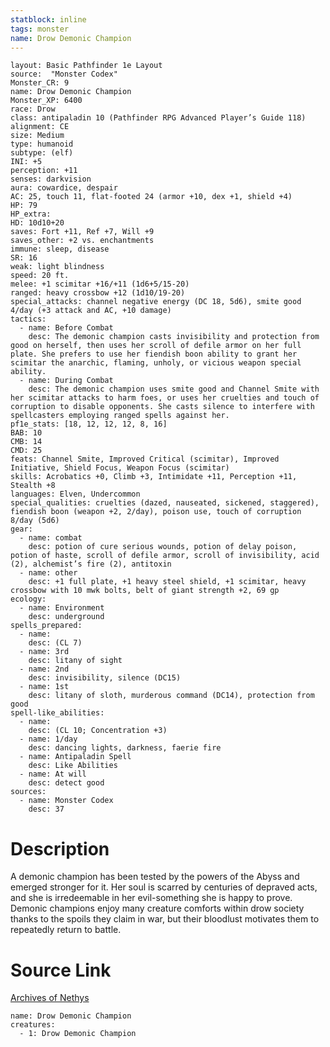 ```yaml
---
statblock: inline
tags: monster
name: Drow Demonic Champion
---
```

```statblock
layout: Basic Pathfinder 1e Layout
source:  "Monster Codex"
Monster_CR: 9
name: Drow Demonic Champion
Monster_XP: 6400
race: Drow
class: antipaladin 10 (Pathfinder RPG Advanced Player’s Guide 118)
alignment: CE
size: Medium
type: humanoid
subtype: (elf)
INI: +5
perception: +11
senses: darkvision
aura: cowardice, despair
AC: 25, touch 11, flat-footed 24 (armor +10, dex +1, shield +4)
HP: 79
HP_extra: 
HD: 10d10+20
saves: Fort +11, Ref +7, Will +9
saves_other: +2 vs. enchantments
immune: sleep, disease
SR: 16
weak: light blindness
speed: 20 ft.
melee: +1 scimitar +16/+11 (1d6+5/15-20)
ranged: heavy crossbow +12 (1d10/19-20)
special_attacks: channel negative energy (DC 18, 5d6), smite good 4/day (+3 attack and AC, +10 damage)
tactics:
  - name: Before Combat
    desc: The demonic champion casts invisibility and protection from good on herself, then uses her scroll of defile armor on her full plate. She prefers to use her fiendish boon ability to grant her scimitar the anarchic, flaming, unholy, or vicious weapon special ability.
  - name: During Combat
    desc: The demonic champion uses smite good and Channel Smite with her scimitar attacks to harm foes, or uses her cruelties and touch of corruption to disable opponents. She casts silence to interfere with spellcasters employing ranged spells against her.
pf1e_stats: [18, 12, 12, 12, 8, 16]
BAB: 10
CMB: 14
CMD: 25
feats: Channel Smite, Improved Critical (scimitar), Improved Initiative, Shield Focus, Weapon Focus (scimitar)
skills: Acrobatics +0, Climb +3, Intimidate +11, Perception +11, Stealth +8
languages: Elven, Undercommon
special_qualities: cruelties (dazed, nauseated, sickened, staggered), fiendish boon (weapon +2, 2/day), poison use, touch of corruption 8/day (5d6)
gear:
  - name: combat
    desc: potion of cure serious wounds, potion of delay poison, potion of haste, scroll of defile armor, scroll of invisibility, acid (2), alchemist’s fire (2), antitoxin
  - name: other
    desc: +1 full plate, +1 heavy steel shield, +1 scimitar, heavy crossbow with 10 mwk bolts, belt of giant strength +2, 69 gp
ecology:
  - name: Environment
    desc: underground
spells_prepared:
  - name:
    desc: (CL 7)
  - name: 3rd
    desc: litany of sight
  - name: 2nd
    desc: invisibility, silence (DC15)
  - name: 1st
    desc: litany of sloth, murderous command (DC14), protection from good
spell-like_abilities:
  - name:
    desc: (CL 10; Concentration +3)
  - name: 1/day
    desc: dancing lights, darkness, faerie fire
  - name: Antipaladin Spell
    desc: Like Abilities
  - name: At will
    desc: detect good
sources:
  - name: Monster Codex
    desc: 37
```
# Description
A demonic champion has been tested by the powers of the Abyss and emerged stronger for it. Her soul is scarred by centuries of depraved acts, and she is irredeemable in her evil-something she is happy to prove. Demonic champions enjoy many creature comforts within drow society thanks to the spoils they claim in war, but their bloodlust motivates them to repeatedly return to battle.
# Source Link
[Archives of Nethys](https://aonprd.com/MonsterDisplay.aspx?ItemName=Drow%20Demonic%20Champion)
```encounter-table
name: Drow Demonic Champion
creatures:
  - 1: Drow Demonic Champion
```
